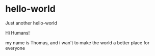# hello-world
Just another hello-world


Hi Humans!

my name is Thomas, and i wan't to make the world a better place for everyone

